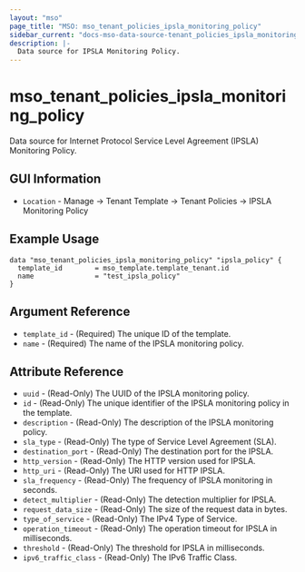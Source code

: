 ```yaml
---
layout: "mso"
page_title: "MSO: mso_tenant_policies_ipsla_monitoring_policy"
sidebar_current: "docs-mso-data-source-tenant_policies_ipsla_monitoring_policy"
description: |-
  Data source for IPSLA Monitoring Policy.
---
```




# mso_tenant_policies_ipsla_monitoring_policy #

Data source for Internet Protocol Service Level Agreement (IPSLA) Monitoring Policy.

## GUI Information ##

* `Location` - Manage -> Tenant Template -> Tenant Policies -> IPSLA Monitoring Policy

## Example Usage ##

```hcl
data "mso_tenant_policies_ipsla_monitoring_policy" "ipsla_policy" {
  template_id        = mso_template.template_tenant.id
  name               = "test_ipsla_policy"
}
```

## Argument Reference ##

* `template_id` - (Required) The unique ID of the template.
* `name` - (Required) The name of the IPSLA monitoring policy.

## Attribute Reference ##

* `uuid` - (Read-Only) The UUID of the IPSLA monitoring policy.
* `id` - (Read-Only) The unique identifier of the IPSLA monitoring policy in the template.
* `description` - (Read-Only) The description of the IPSLA monitoring policy.
* `sla_type` - (Read-Only) The type of Service Level Agreement (SLA).
* `destination_port` - (Read-Only) The destination port for the IPSLA.
* `http_version` - (Read-Only) The HTTP version used for IPSLA.
* `http_uri` - (Read-Only) The URI used for HTTP IPSLA.
* `sla_frequency` - (Read-Only) The frequency of IPSLA monitoring in seconds.
* `detect_multiplier` - (Read-Only) The detection multiplier for IPSLA.
* `request_data_size` - (Read-Only) The size of the request data in bytes.
* `type_of_service` - (Read-Only) The IPv4 Type of Service.
* `operation_timeout` - (Read-Only) The operation timeout for IPSLA in milliseconds.
* `threshold` - (Read-Only) The threshold for IPSLA in milliseconds.
* `ipv6_traffic_class` - (Read-Only) The IPv6 Traffic Class.
